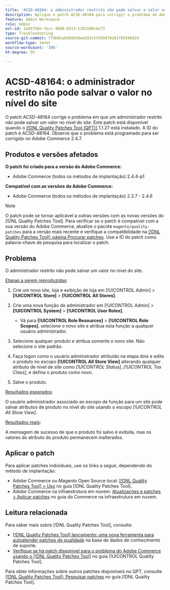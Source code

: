 ```yaml
---
title: 'ACSD-48164: o administrador restrito não pode salvar o valor no nível do site'
description: Aplique o patch ACSD-48164 para corrigir o problema do Adobe Commerce em que um administrador restrito não pode salvar um valor no nível do site.
feature: Admin Workspace
role: Admin
exl-id: 1ad4758e-7ecc-48d0-8313-1163188cbe73
type: Troubleshooting
source-git-commit: 7fdb02a6d89d50ea593c5fd99d78101f89198424
workflow-type: tm+mt
source-wordcount: '396'
ht-degree: 0%

---
```


# ACSD-48164: o administrador restrito não pode salvar o valor no nível do site

O patch ACSD-48164 corrige o problema em que um administrador restrito não pode salvar um valor no nível do site. Este patch está disponível quando o [[!DNL Quality Patches Tool (QPT)]](https://experienceleague.adobe.com/pt-br/docs/commerce-operations/tools/quality-patches-tool/quality-patches-tool-to-self-serve-quality-patches) 1.1.27 está instalado. A ID do patch é ACSD-48164. Observe que o problema está programado para ser corrigido no Adobe Commerce 2.4.7.

## Produtos e versões afetados

**O patch foi criado para a versão do Adobe Commerce:**

* Adobe Commerce (todos os métodos de implantação) 2.4.4-p1

**Compatível com as versões do Adobe Commerce:**

* Adobe Commerce (todos os métodos de implantação) 2.3.7 - 2.4.6

>[!NOTE]
>
>O patch pode se tornar aplicável a outras versões com as novas versões do [!DNL Quality Patches Tool]. Para verificar se o patch é compatível com a sua versão do Adobe Commerce, atualize o pacote `magento/quality-patches` para a versão mais recente e verifique a compatibilidade na [[!DNL Quality Patches Tool]: página Procurar patches](https://experienceleague.adobe.com/tools/commerce-quality-patches/index.html?lang=pt-BR). Use a ID do patch como palavra-chave de pesquisa para localizar o patch.

## Problema

O administrador restrito não pode salvar um valor no nível do site.

<u>Etapas a serem reproduzidas</u>:

1. Crie um novo site, loja e exibição de loja em [!UICONTROL Admin] > **[!UICONTROL Store]** > **[!UICONTROL All Stores]**.
1. Crie uma nova função de administrador em [!UICONTROL Admin] > **[!UICONTROL System]** > **[!UICONTROL User Roles]**.

   * Vá para **[!UICONTROL Role Resources]** > **[!UICONTROL Role Scopes]**, selecione o novo site e atribua esta função a qualquer usuário administrador.

1. Selecione qualquer produto e atribua somente o novo site. Não selecione o site padrão.
1. Faça logon como o usuário administrador atribuído na etapa dois e edite o produto no escopo **[!UICONTROL All Store View]** alterando qualquer atributo de nível de site como *[!UICONTROL Status]*, *[!UICONTROL Tax Class]*, e defina o produto como novo.
1. Salve o produto.

<u>Resultados esperados</u>:

O usuário administrador associado ao escopo de função para um site pode salvar atributos de produto no nível do site usando o escopo *[!UICONTROL All Store View]*.

<u>Resultados reais</u>:

A mensagem de sucesso de que o produto foi salvo é exibida, mas os valores do atributo do produto permanecem inalterados.

## Aplicar o patch

Para aplicar patches individuais, use os links a seguir, dependendo do método de implantação:

* Adobe Commerce ou Magento Open Source local: [[!DNL Quality Patches Tool] > Uso](/help/tools/quality-patches-tool/usage.md) no guia [!DNL Quality Patches Tool].
* Adobe Commerce na infraestrutura em nuvem: [Atualizações e patches > Aplicar patches](https://experienceleague.adobe.com/docs/commerce-cloud-service/user-guide/develop/upgrade/apply-patches.html?lang=pt-BR) no guia do Commerce na infraestrutura em nuvem.

## Leitura relacionada

Para saber mais sobre [!DNL Quality Patches Tool], consulte:

* [[!DNL Quality Patches Tool] lançamento: uma nova ferramenta para autoatender patches de qualidade](https://experienceleague.adobe.com/pt-br/docs/commerce-operations/tools/quality-patches-tool/quality-patches-tool-to-self-serve-quality-patches) na base de dados de conhecimento de suporte.
* [Verifique se há patch disponível para o problema do Adobe Commerce usando o  [!DNL Quality Patches Tool]](/help/tools/quality-patches-tool/patches-available-in-qpt/check-patch-for-magento-issue-with-magento-quality-patches.md) no guia [!UICONTROL Quality Patches Tool].


Para obter informações sobre outros patches disponíveis no QPT, consulte [[!DNL Quality Patches Tool]: Pesquisar patches](https://experienceleague.adobe.com/tools/commerce-quality-patches/index.html?lang=pt-BR) no guia [!DNL Quality Patches Tool].
